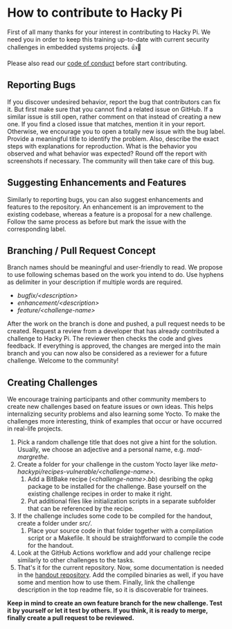 # How to contribute to Hacky Pi
First of all many thanks for your interest in contributing to Hacky Pi. We need you in order to keep this training up-to-date with current security challenges in embedded systems projects. :+1::tada:

Please also read our [code of conduct](CODE_OF_CONDUCT.md) before start contributing.


## Reporting Bugs
If you discover undesired behavior, report the bug that contributors can fix it. But first make sure that you cannot find a related issue on GitHub. If a similar issue is still open, rather comment on that instead of creating a new one. If you find a closed issue that matches, mention it in your report. Otherwise, we encourage you to open a totally new issue with the bug label. Provide a meaningful title to identify the problem. Also, describe the exact steps with explanations for reproduction. What is the behavior you observed and what behavior was expected? Round off the report with screenshots if necessary. The community will then take care of this bug.


## Suggesting Enhancements and Features
Similarly to reporting bugs, you can also suggest enhancements and features to the repository. An enhancement is an improvement to the existing codebase, whereas a feature is a proposal for a new challenge. Follow the same process as before but mark the issue with the corresponding label.


## Branching / Pull Request Concept
Branch names should be meaningful and user-friendly to read. We propose to use following schemas based on the work you intend to do. Use hyphens as delimiter in your description if multiple words are required.

- *bugfix/\<description\>*
- *enhancement/\<description\>*
- *feature/\<challenge-name\>*

After the work on the branch is done and pushed, a pull request needs to be created. Request a review from a developer that has already contributed a challenge to Hacky Pi. The reviewer then checks the code and gives feedback. If everything is approved, the changes are merged into the main branch and you can now also be considered as a reviewer for a future challenge. Welcome to the community!


## Creating Challenges
We encourage training participants and other community members to create new challenges based on feature issues or own ideas. This helps internalizing security problems and also learning some Yocto. To make the challenges more interesting, think of examples that occur or have occurred in real-life projects.

1. Pick a random challenge title that does not give a hint for the solution. Usually, we choose an adjective and a personal name, e.g. *mad-margrethe*.
1. Create a folder for your challenge in the custom Yocto layer like *meta-hackypi/recipes-vulnerable/\<challenge-name\>*.
    1. Add a BitBake recipe (*\<challenge-name\>.bb*) desribing the opkg package to be installed for the challenge. Base yourself on the existing challenge recipes in order to make it right.
    1. Put additional files like initialization scripts in a separate subfolder that can be referenced by the recipe.
1. If the challenge includes some code to be compiled for the handout, create a folder under *src/*.
    1. Place your source code in that folder together with a compilation script or a Makefile. It should be straightforward to compile the code for the handout.
1. Look at the GitHub Actions workflow and add your challenge recipe similarly to other challenges to the tasks.
1. That's it for the current repository. Now, some documentation is needed in the [handout repository](https://github.com/nimarty/hackypi-handout). Add the compiled binaries as well, if you have some and mention how to use them. Finally, link the challenge description in the top readme file, so it is discoverable for trainees.

**Keep in mind to create an own feature branch for the new challenge. Test it by yourself or let it test by others. If you think, it is ready to merge, finally create a pull request to be reviewed.**
